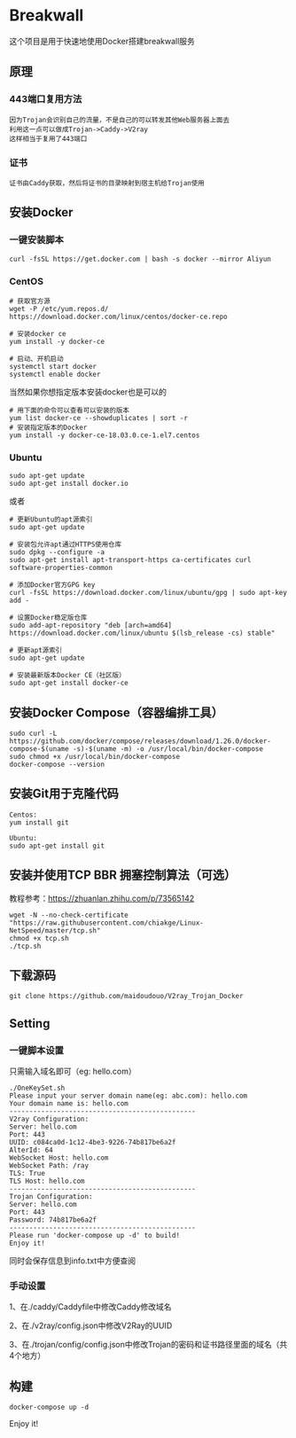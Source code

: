 # Breakwall

这个项目是用于快速地使用Docker搭建breakwall服务

## 原理

### 443端口复用方法

```
因为Trojan会识别自己的流量，不是自己的可以转发其他Web服务器上面去
利用这一点可以做成Trojan->Caddy->V2ray
这样相当于复用了443端口
```

### 证书

```
证书由Caddy获取，然后将证书的目录映射到宿主机给Trojan使用
```

## 安装Docker

### 一键安装脚本

```
curl -fsSL https://get.docker.com | bash -s docker --mirror Aliyun
```

### CentOS

```
# 获取官方源
wget -P /etc/yum.repos.d/ https://download.docker.com/linux/centos/docker-ce.repo

# 安装docker ce
yum install -y docker-ce

# 启动、开机启动
systemctl start docker
systemctl enable docker
```

当然如果你想指定版本安装docker也是可以的

```
# 用下面的命令可以查看可以安装的版本
yum list docker-ce --showduplicates | sort -r
# 安装指定版本的Docker
yum install -y docker-ce-18.03.0.ce-1.el7.centos
```

### Ubuntu

```
sudo apt-get update
sudo apt-get install docker.io
```

或者

```
# 更新Ubuntu的apt源索引
sudo apt-get update

# 安装包允许apt通过HTTPS使用仓库
sudo dpkg --configure -a
sudo apt-get install apt-transport-https ca-certificates curl software-properties-common

# 添加Docker官方GPG key
curl -fsSL https://download.docker.com/linux/ubuntu/gpg | sudo apt-key add -

# 设置Docker稳定版仓库
sudo add-apt-repository "deb [arch=amd64] https://download.docker.com/linux/ubuntu $(lsb_release -cs) stable"

# 更新apt源索引
sudo apt-get update

# 安装最新版本Docker CE（社区版）
sudo apt-get install docker-ce
```


## 安装Docker Compose（容器编排工具）
```
sudo curl -L https://github.com/docker/compose/releases/download/1.26.0/docker-compose-$(uname -s)-$(uname -m) -o /usr/local/bin/docker-compose
sudo chmod +x /usr/local/bin/docker-compose
docker-compose --version
```

## 安装Git用于克隆代码

```
Centos:
yum install git

Ubuntu:
sudo apt-get install git
```

## 安装并使用TCP BBR 拥塞控制算法（可选）

教程参考：https://zhuanlan.zhihu.com/p/73565142

```
wget -N --no-check-certificate "https://raw.githubusercontent.com/chiakge/Linux-NetSpeed/master/tcp.sh" 
chmod +x tcp.sh 
./tcp.sh
```

## 下载源码

```
git clone https://github.com/maidoudouo/V2ray_Trojan_Docker
```

## Setting

### 一键脚本设置

只需输入域名即可（eg: hello.com）

```
./OneKeySet.sh
Please input your server domain name(eg: abc.com): hello.com
Your domain name is: hello.com
-----------------------------------------------
V2ray Configuration:
Server: hello.com
Port: 443
UUID: c084ca0d-1c12-4be3-9226-74b817be6a2f
AlterId: 64
WebSocket Host: hello.com
WebSocket Path: /ray
TLS: True
TLS Host: hello.com
-----------------------------------------------
Trojan Configuration:
Server: hello.com
Port: 443
Password: 74b817be6a2f
-----------------------------------------------
Please run 'docker-compose up -d' to build!
Enjoy it!
```
同时会保存信息到info.txt中方便查阅

### 手动设置

1、在./caddy/Caddyfile中修改Caddy修改域名

2、在./v2ray/config.json中修改V2Ray的UUID

3、在./trojan/config/config.json中修改Trojan的密码和证书路径里面的域名（共4个地方）

## 构建
```
docker-compose up -d
```

Enjoy it!
